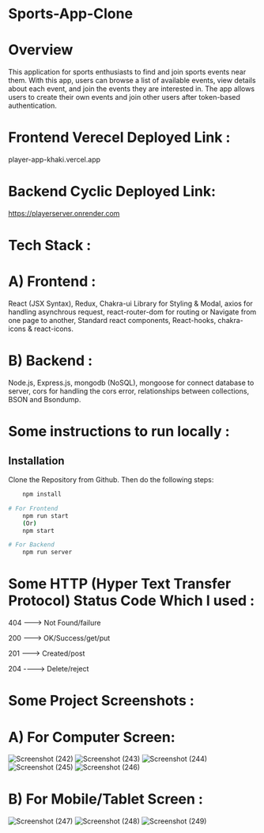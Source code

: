 # Sports-App-Clone

# Overview

This application for sports enthusiasts to find and join sports events near them. With this app, users can browse a list of available events, view details about each event, and join the events they are interested in. The app allows users to create their own events and join other users after token-based authentication.

# Frontend Verecel Deployed Link :

player-app-khaki.vercel.app

# Backend Cyclic Deployed Link:

https://playerserver.onrender.com

# Tech Stack :

# A) Frontend :

React (JSX Syntax), Redux, Chakra-ui Library for Styling & Modal, axios for handling asynchrous request, react-router-dom for routing or Navigate from one page to another, Standard react components, React-hooks, chakra-icons & react-icons.

# B) Backend :

Node.js, Express.js, mongodb (NoSQL), mongoose for connect database to server, cors for handling the cors error, relationships between collections, BSON and Bsondump.

# Some instructions to run locally :

## Installation

Clone the Repository from Github. Then do the following steps:

```bash
    npm install

# For Frontend
    npm run start
    (Or)
    npm start

# For Backend
    npm run server
```

# Some HTTP (Hyper Text Transfer Protocol) Status Code Which I used :

404 ---> Not Found/failure

200 ---> OK/Success/get/put

201 ---> Created/post

204 ----> Delete/reject

# Some Project Screenshots :

# A) For Computer Screen:
![Screenshot (242)](https://user-images.githubusercontent.com/104748364/236122313-764227c0-f9c9-49a4-a747-85066364f4cc.png)
![Screenshot (243)](https://user-images.githubusercontent.com/104748364/236122333-a410458a-c662-4a59-88a2-3b168d5cb606.png)
![Screenshot (244)](https://user-images.githubusercontent.com/104748364/236122357-b6920bb3-5687-41a3-b488-5bad25d5c870.png)
![Screenshot (245)](https://user-images.githubusercontent.com/104748364/236122366-1dfd9da3-0d2c-4724-ae4b-533a6c075083.png)
![Screenshot (246)](https://user-images.githubusercontent.com/104748364/236122391-7d4ce756-e37f-429a-b39e-c3edb6f46521.png)
# B) For Mobile/Tablet Screen :
![Screenshot (247)](https://user-images.githubusercontent.com/104748364/236122443-1de961f3-a0a2-4b2d-98a6-89b80d0c89b0.png)
![Screenshot (248)](https://user-images.githubusercontent.com/104748364/236122455-584c01c1-9687-4507-a3eb-a659bcbb2426.png)
![Screenshot (249)](https://user-images.githubusercontent.com/104748364/236122472-2f093e06-1e5d-4cd3-aea3-383297940698.png)

